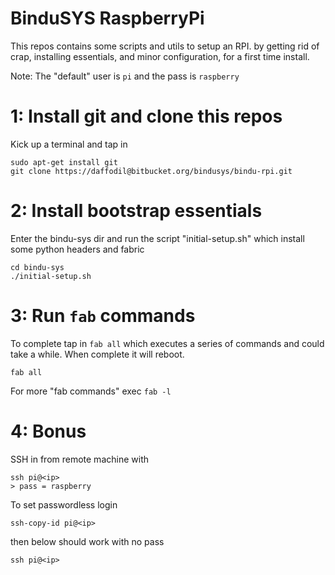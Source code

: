 BinduSYS RaspberryPi 
=================================

This repos contains some scripts and utils to setup an RPI.
by getting rid of crap, installing essentials,
and minor configuration, for a first time install.

Note: The "default" user is `pi` and the pass is `raspberry`

1: Install git and clone this repos
=======================================

Kick up a terminal and tap in

    sudo apt-get install git
    git clone https://daffodil@bitbucket.org/bindusys/bindu-rpi.git


2: Install bootstrap essentials
===============================

Enter the bindu-sys dir and run the script "initial-setup.sh"
which install some python headers and fabric

    cd bindu-sys
    ./initial-setup.sh


3: Run `fab` commands
===============================

To complete tap in `fab all` which executes a series of commands
and could take a while. When complete it will reboot.

    fab all

For more "fab commands" exec `fab -l`

4: Bonus
==============================

SSH in from remote machine with

    ssh pi@<ip>
    > pass = raspberry

To set passwordless login

    ssh-copy-id pi@<ip>

then below should work with no pass

    ssh pi@<ip>

 
 






